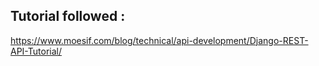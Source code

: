 ## Tutorial followed :

https://www.moesif.com/blog/technical/api-development/Django-REST-API-Tutorial/
